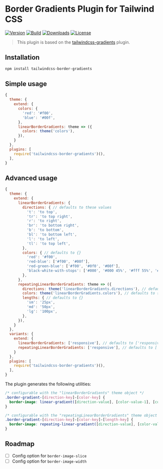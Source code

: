 # Border Gradients Plugin for Tailwind CSS

[![Version][npm-version-shield]][npm]
[![Build][travis-ci-shield]][travis-ci]
[![Downloads][npm-stats-shield]][npm]
[![License][license-shield]][license]

> This plugin is based on the [tailwindcss-gradients](https://github.com/benface/tailwindcss-gradients) plugin.

## Installation

```bash
npm install tailwindcss-border-gradients
```

## Simple usage

```js
{
  theme: {
    extend: {
      colors: {
        'red': '#f00',
        'blue': '#00f',
      },
      linearBorderGradients: theme => ({
        colors: theme('colors'),
      }),
    }
  },
  plugins: [
    require('tailwindcss-border-gradients')(),
  ],
}
```

## Advanced usage

```js
{
  theme: {
    extend: {
      linearBorderGradients: {
        directions: { // defaults to these values
          't': 'to top',
          'tr': 'to top right',
          'r': 'to right',
          'br': 'to bottom right',
          'b': 'to bottom',
          'bl': 'to bottom left',
          'l': 'to left',
          'tl': 'to top left',
        },
        colors: { // defaults to {}
          'red': '#f00',
          'red-blue': ['#f00', '#00f'],
          'red-green-blue': ['#f00', '#0f0', '#00f'],
          'black-white-with-stops': ['#000', '#000 45%', '#fff 55%', '#fff'],
        },
      },
      repeatingLinearBorderGradients: theme => ({
        directions: theme('linearBorderGradients.directions'), // defaults to the same values as linearBorderGradients’ directions
        colors: theme('linearBorderGradients.colors'), // defaults to {}
        lengths: { // defaults to {}
          'sm': '25px',
          'md': '50px',
          'lg': '100px',
        },
      }),
    }
  },
  variants: {
    extend: {
      linearBorderGradients: ['responsive'], // defaults to ['responsive']
      repeatingLinearBorderGradients: ['responsive'], // defaults to ['responsive']
    }
  },
  plugins: [
    require('tailwindcss-border-gradients')(),
  ],
}
```

The plugin generates the following utilities:

```css
/* configurable with the "linearBorderGradients" theme object */
.border-gradient-[direction-key]-[color-key] {
  border-image: linear-gradient([direction-value], [color-value-1], [color-value-2], [...]) 1;
}

/* configurable with the "repeatingLinearBorderGradients" theme object */
.border-gradient-[direction-key]-[color-key]-[length-key] {
  border-image: repeating-linear-gradient([direction-value], [color-value-1], [color-value-2], [...] [length-value]) 1;
}
```

## Roadmap

- [ ] Config option for `border-image-slice`
- [ ] Config option for `border-image-width`

[npm]: https://www.npmjs.com/package/tailwindcss-border-gradients
[npm-version-shield]: https://img.shields.io/npm/v/tailwindcss-border-gradients.svg?style=flat-square
[npm-stats-shield]: https://img.shields.io/npm/dt/tailwindcss-border-gradients.svg?style=flat-square
[travis-ci]: https://travis-ci.org/cossssmin/tailwindcss-border-gradients/
[travis-ci-shield]: https://img.shields.io/travis/cossssmin/tailwindcss-border-gradients/master.svg?style=flat-square
[license]: ./LICENSE
[license-shield]: https://img.shields.io/npm/l/tailwindcss-border-gradients.svg?style=flat-square
